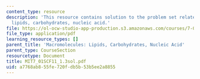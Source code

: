 ```yaml
---
content_type: resource
description: 'This resource contains solution to the problem set related to macromolecules:
  lipids, carbohydrates, nucleic acid.'
file: https://ol-ocw-studio-app-production.s3.amazonaws.com/courses/7-01sc-fundamentals-of-biology-fall-2011/a7768ab855fe720fdb5b53b5ee2a8855_MIT7_01SCF11_1.3sol.pdf
file_type: application/pdf
learning_resource_types: []
parent_title: 'Macromolecules: Lipids, Carbohydrates, Nucleic Acid'
parent_type: CourseSection
resourcetype: Document
title: MIT7_01SCF11_1.3sol.pdf
uid: a7768ab8-55fe-720f-db5b-53b5ee2a8855
---
```

